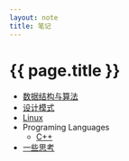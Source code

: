 ```yaml
---
layout: note 
title: 笔记
---
```


{{ page.title }}
================

* [数据结构与算法](data_structures_and_algorithm)
* [设计模式](design_patterns)
* [Linux](linux)
* Programing Languages
  * [C++](c++)
* [一些思考](thought)